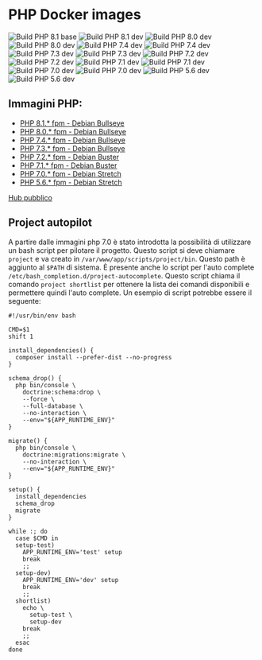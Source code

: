 PHP Docker images
=====

![Build PHP 8.1 base](https://github.com/matiux/docker-php/actions/workflows/php-fpm-81-bullseye-base.yml/badge.svg)
![Build PHP 8.1 dev](https://github.com/matiux/docker-php/actions/workflows/php-fpm-81-bullseye-dev.yml/badge.svg)
![Build PHP 8.0 dev](https://github.com/matiux/docker-php/actions/workflows/php-fpm-80-bullseye-base.yml/badge.svg)
![Build PHP 8.0 dev](https://github.com/matiux/docker-php/actions/workflows/php-fpm-80-bullseye-dev.yml/badge.svg)
![Build PHP 7.4 dev](https://github.com/matiux/docker-php/actions/workflows/php-fpm-74-bullseye-base.yml/badge.svg)
![Build PHP 7.4 dev](https://github.com/matiux/docker-php/actions/workflows/php-fpm-74-bullseye-dev.yml/badge.svg)
![Build PHP 7.3 dev](https://github.com/matiux/docker-php/actions/workflows/php-fpm-73-bullseye-base.yml/badge.svg)
![Build PHP 7.3 dev](https://github.com/matiux/docker-php/actions/workflows/php-fpm-73-bullseye-dev.yml/badge.svg)
![Build PHP 7.2 dev](https://github.com/matiux/docker-php/actions/workflows/php-fpm-72-buster-base.yml/badge.svg)
![Build PHP 7.2 dev](https://github.com/matiux/docker-php/actions/workflows/php-fpm-72-buster-dev.yml/badge.svg)
![Build PHP 7.1 dev](https://github.com/matiux/docker-php/actions/workflows/php-fpm-71-buster-base.yml/badge.svg)
![Build PHP 7.1 dev](https://github.com/matiux/docker-php/actions/workflows/php-fpm-71-buster-dev.yml/badge.svg)
![Build PHP 7.0 dev](https://github.com/matiux/docker-php/actions/workflows/php-fpm-70-stretch-base.yml/badge.svg)
![Build PHP 7.0 dev](https://github.com/matiux/docker-php/actions/workflows/php-fpm-70-stretch-dev.yml/badge.svg)
![Build PHP 5.6 dev](https://github.com/matiux/docker-php/actions/workflows/php-fpm-56-stretch-base.yml/badge.svg)
![Build PHP 5.6 dev](https://github.com/matiux/docker-php/actions/workflows/php-fpm-56-stretch-dev.yml/badge.svg)

## Immagini PHP:
* [PHP 8.1.* fpm - Debian Bullseye](php/debian/bullseye/8.1/fpm)
* [PHP 8.0.* fpm - Debian Bullseye](php/debian/bullseye/8.0/fpm)
* [PHP 7.4.* fpm - Debian Bullseye](php/debian/bullseye/7.4/fpm)
* [PHP 7.3.* fpm - Debian Bullseye](php/debian/bullseye/7.3/fpm)
* [PHP 7.2.* fpm - Debian Buster](php/debian/buster/7.2/fpm)
* [PHP 7.1.* fpm - Debian Buster](php/debian/buster/7.1/fpm)
* [PHP 7.0.* fpm - Debian Stretch](php/debian/stretch/7.0/fpm)
* [PHP 5.6.* fpm - Debian Stretch](php/debian/stretch/5.6/fpm)

[Hub pubblico](https://hub.docker.com/r/matiux/php/tags?page=1&ordering=last_updated)

## Project autopilot

A partire dalle immagini php 7.0 è stato introdotta la possibilità di utilizzare un bash script per pilotare il progetto.
Questo script si deve chiamare `project` e va creato in `/var/www/app/scripts/project/bin`. Questo path è aggiunto al `$PATH`
di sistema. È presente anche lo script per l'auto complete `/etc/bash_completion.d/project-autocomplete`. Questo script chiama
il comando `project shortlist` per ottenere la lista dei comandi disponibili e permettere quindi l'auto complete. Un esempio di 
script potrebbe essere il seguente:

```shell
#!/usr/bin/env bash

CMD=$1
shift 1

install_dependencies() {
  composer install --prefer-dist --no-progress
}

schema_drop() {
  php bin/console \
    doctrine:schema:drop \
    --force \
    --full-database \
    --no-interaction \
    --env="${APP_RUNTIME_ENV}"
}

migrate() {
  php bin/console \
    doctrine:migrations:migrate \
    --no-interaction \
    --env="${APP_RUNTIME_ENV}"
}

setup() {
  install_dependencies
  schema_drop
  migrate
}

while :; do
  case $CMD in
  setup-test)
    APP_RUNTIME_ENV='test' setup
    break
    ;;
  setup-dev)
    APP_RUNTIME_ENV='dev' setup
    break
    ;;
  shortlist)
    echo \
      setup-test \
      setup-dev
    break
    ;;
  esac
done
```